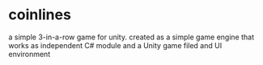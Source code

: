 # coinlines
a simple 3-in-a-row game for unity.
created as a simple game engine that works as independent C# module
and a Unity game filed and UI environment 
